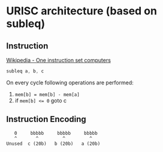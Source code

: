 URISC architecture (based on subleq)
====

Instruction
----

[Wikipedia - One instruction set computers](https://en.wikipedia.org/wiki/One_instruction_set_computer#Subtract_and_branch_if_less_than_or_equal_to_zero)

```asm
subleq a, b, c
```

On every cycle following operations are performed:
1. `mem[b] = mem[b] - mem[a]`
2. if `mem[b] <= 0` goto c

Instruction Encoding
----

```
   0     bbbbb     bbbbb     bbbbb  
   ^       ^         ^         ^  
Unused  c (20b)   b (20b)   a (20b)  
```
